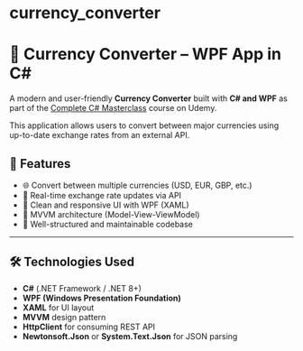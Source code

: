 # currency_converter

# 💱 Currency Converter – WPF App in C#

A modern and user-friendly **Currency Converter** built with **C# and WPF** as part of the [Complete C# Masterclass](https://www.udemy.com/course/complete-csharp-masterclass/learn/lecture/38464704#overview) course on Udemy.

This application allows users to convert between major currencies using up-to-date exchange rates from an external API.

## 🚀 Features

- 🌐 Convert between multiple currencies (USD, EUR, GBP, etc.)
- 🔄 Real-time exchange rate updates via API
- 🧮 Clean and responsive UI with WPF (XAML)
- 💾 MVVM architecture (Model-View-ViewModel)
- 🧪 Well-structured and maintainable codebase

---

## 🛠 Technologies Used

- **C#** (.NET Framework / .NET 8+)
- **WPF (Windows Presentation Foundation)**
- **XAML** for UI layout
- **MVVM** design pattern
- **HttpClient** for consuming REST API
- **Newtonsoft.Json** or **System.Text.Json** for JSON parsing

